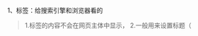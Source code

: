 1、<head>标签：给搜索引擎和浏览器看的
> 1.<head>标签的内容不会在网页主体中显示，
> 2.一般用来设置标题（<title>）;
> 3.外部文件的引入；
> 4.设置<meta>中的信息；

2、<meta>标签：定义网页使用的语言
> 1.搜索引擎用关键字进行检索；
>```
><meta name="keywords" content=""/>
><meta name="description" content=""/>
>```
> 2.告诉浏览器和搜索引擎网页的信息；
> 3.`<meta charset="utf-8" />`：定义了字符编码；
> 1. 第一代语言90年：GB2313(包含6763个汉字)；
> 2. 第二代语言：GBK(包含21886个汉字，后发展到70244汉字)；
> 3. 第三代语言：UTF-8(包含200多个国家和地区的文字)

3、搜索引擎中的关键字搜索功能-爬虫
> 1.告诉搜索引擎和浏览器：网页的招牌
`<meta name="keywords" content="碰撞球，css3">`
> 2.网站的简介
`<meta name="description" content="这是最厉害的css3碰撞球特效">`

4、换行标签
> 1.<br>：标签里面没有内容，要使用自结束标签`<br/>`
> 2.<p>：前面和后面会有空行

5、body中的标题标签
> 1.`<h1>`
> 2.`<h2>`
> 3.`<h3>`
> 4.`<h4>`
> 5.`<h5>`
> 6.`<h6>`
> 7.应用：网页的某个标题部分

6、无序列表标签
> 1.`<ul>`
>```
><ul>
>    <li>唐曾</li>
>    <li>八戒</li>
></ul>
>```

7、有序列表标签
> 1.`<ol>`
>```
><ol>
>    <li>唐曾</li>
>    <li>八戒</li>
></ol>
>```
